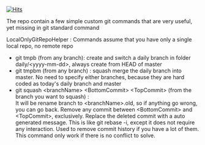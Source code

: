 [![Hits](https://hits.seeyoufarm.com/api/count/incr/badge.svg?url=https%3A%2F%2Fgithub.com%2FGitRepoHelper&count_bg=%2379C83D&title_bg=%23555555&icon=&icon_color=%23E7E7E7&title=hits&edge_flat=false)](https://hits.seeyoufarm.com)

The repo contain a few simple custom git commands that are very useful, yet missing in git standard command

LocalOnlyGitRepoHelper : Commands assume that you have only a single local repo, no remote repo
* git tmpb (from any branch): create and switch a daily branch in folder daily/\<yyyy-mm-dd>, always create from HEAD of master
* git tmpbm (from any branch) : squash merge the daily branch into master.  No need to specify either branches, because they are hard coded as today's daily branch and master
* git squash \<branchName> \<BottomCommit> \<TopCommit> (from the branch you want to squash) :  
      It will be rename branch to  \<branchName>.old, so if anything go wrong, you can go back. Remove any commit between \<BottomCommit> and \<TopCommit>, exclusively.  Replace the deleted commit with a auto generated message. This is like git rebase -i, except it does not require any interaction.  Used to remove commit history if you have a lot of them. This command only work if there is no conflict to solve.




